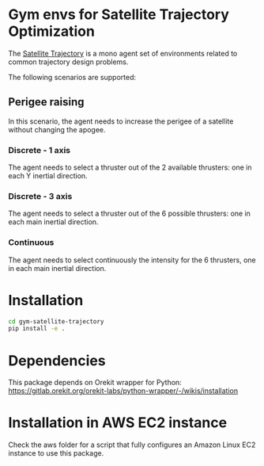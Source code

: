 # Gym envs for Satellite Trajectory Optimization

The [Satellite Trajectory](https://github.com/zampanteymedio/gym-satellite-trajectory) is a mono agent
set of environments related to common trajectory design problems.

The following scenarios are supported:

## Perigee raising

In this scenario, the agent needs to increase the perigee of a satellite without changing the apogee.

### Discrete - 1 axis

The agent needs to select a thruster out of the 2 available thrusters: one in each Y inertial direction.

### Discrete - 3 axis

The agent needs to select a thruster out of the 6 possible thrusters: one in each main inertial direction.

### Continuous

The agent needs to select continuously the intensity for the 6 thrusters, one in each main inertial direction.

# Installation

```bash
cd gym-satellite-trajectory
pip install -e .
```

# Dependencies

This package depends on Orekit wrapper for Python:
https://gitlab.orekit.org/orekit-labs/python-wrapper/-/wikis/installation

# Installation in AWS EC2 instance

Check the aws folder for a script that fully configures an Amazon Linux EC2 instance to use this package.
